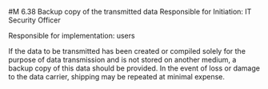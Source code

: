#M 6.38 Backup copy of the transmitted data
Responsible for Initiation: IT Security Officer

Responsible for implementation: users

If the data to be transmitted has been created or compiled solely for the purpose of data transmission and is not stored on another medium, a backup copy of this data should be provided. In the event of loss or damage to the data carrier, shipping may be repeated at minimal expense.



